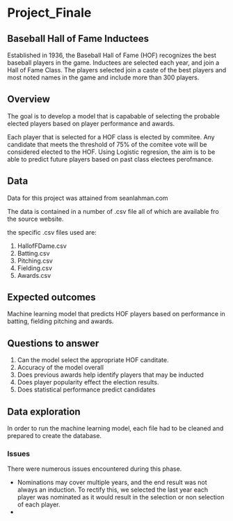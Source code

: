 # Project_Finale

## Baseball Hall of Fame Inductees
Established in 1936, the Baseball Hall of Fame (HOF) recognizes the best baseball players in the game. Inductees are selected each year, and join a Hall of Fame Class. The players selected join a caste of the best players and most noted names in the game and include more than 300 players.

## Overview
The goal is to develop a model that is capabable of selecting the probable elected players based on player performance and awards. 

Each player that is selected for a HOF class is elected by commitee. Any candidate that meets the threshold of 75% of the comitee vote will be considered elected to the HOF. Using Logistic regresion, the aim is to be able to predict future players based on past class electees perofmance.


## Data
Data for this project was attained from seanlahman.com

The data is contained in a number of .csv file all of which are available fro the source website.

the specific .csv files used are:
1) HallofFDame.csv
2) Batting.csv
3) Pitching.csv
4) Fielding.csv
5) Awards.csv

## Expected outcomes
Machine learning model that predicts HOF players based on performance in batting, fielding pitching and awards.

## Questions to answer

1) Can the model select the appropriate HOF canditate.
2) Accuracy of the model overall
3) Does previous awards help identify players that may be inducted
4) Does player popularity effect the election results.
5) Does statistical performance predict candidates

## Data exploration

In order to run the machine learning model, each file had to be cleaned and prepared to create the database.

### Issues 
There were numerous issues encountered during this phase. 
- Nominations may cover multiple years, and the end result was not always an induction. To rectify this, we selected the last year each player was nominated as it would result in the selection or non selection of each player.
- 


